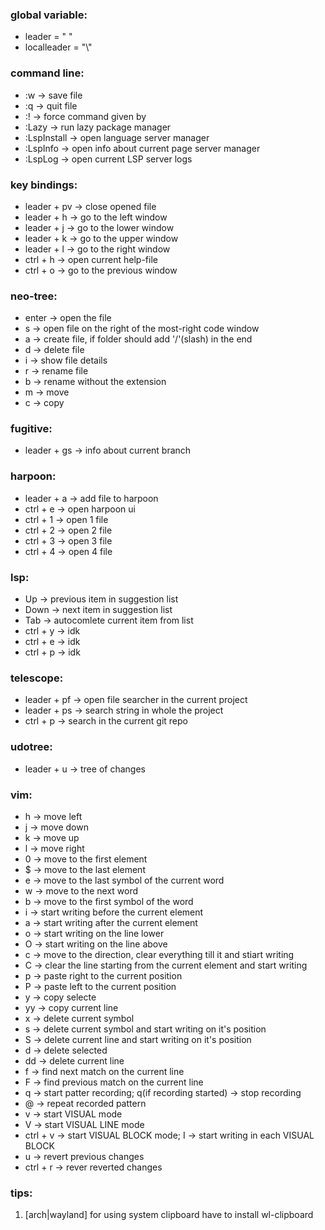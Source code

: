 ### global variable:
- leader      = " "
- localleader = "\\"

### command line:
- :w          -> save file
- :q          -> quit file
- :<sign>!    -> force command given by <sign>
- :Lazy       -> run lazy package manager
- :LspInstall -> open language server manager
- :LspInfo    -> open info about current page server manager
- :LspLog     -> open current LSP server logs

### key bindings:
- leader + pv -> close opened file
- leader + h  -> go to the left window 
- leader + j  -> go to the lower window 
- leader + k  -> go to the upper window 
- leader + l  -> go to the right window 
- ctrl + h    -> open current help-file
- ctrl + o    -> go to the previous window

### neo-tree:
- enter -> open the file
- s     -> open file on the right of the most-right code window
- a     -> create file, if folder should add '/'(slash) in the end
- d     -> delete file
- i     -> show file details
- r     -> rename file
- b     -> rename without the extension
- m     -> move
- c     -> copy

### fugitive:
- leader + gs -> info about current branch

### harpoon:
- leader + a -> add file to harpoon
- ctrl + e   -> open harpoon ui
- ctrl + 1   -> open 1 file 
- ctrl + 2   -> open 2 file 
- ctrl + 3   -> open 3 file 
- ctrl + 4   -> open 4 file

### lsp:
- Up   -> previous item in suggestion list
- Down -> next item in suggestion list
- Tab  -> autocomlete current item from list
- ctrl + y -> idk 
- ctrl + e -> idk 
- ctrl + p -> idk 

### telescope:
- leader + pf -> open file searcher in the current project
- leader + ps -> search string in whole the project
- ctrl + p    -> search in the current git repo

### udotree:
- leader + u -> tree of changes

### vim:
- h -> move left
- j -> move down
- k -> move up
- l -> move right
- 0 -> move to the first element
- $ -> move to the last element
- e -> move to the last symbol of the current word
- w -> move to the next word
- b -> move to the first symbol of the word
- i -> start writing before the current element
- a -> start writing after the current element
- o -> start writing on the line lower
- O -> start writing on the line above
- c<direction> -> move to the direction, clear everything till it and stiart writing
- C -> clear the line starting from the current element and start writing
- p -> paste right to the current position
- P -> paste left to the current position
- y -> copy selecte
- yy -> copy current line
- x -> delete current symbol 
- s -> delete current symbol and start writing on it's position
- S -> delete current line and start writing on it's position
- d -> delete selected
- dd -> delete current line
- f<symbol> -> find next <symbol> match on the current line
- F<symbol> -> find previous <symbol> match on the current line
- q<symbol> -> start patter recording; q(if recording started) -> stop recording
- @<symbol> -> repeat recorded pattern
- v -> start VISUAL mode
- V -> start VISUAL LINE mode
- ctrl + v -> start VISUAL BLOCK mode; I -> start writing in each VISUAL BLOCK
- u -> revert previous changes
- ctrl + r -> rever reverted changes

### tips:
1. [arch|wayland] for using system clipboard have to install wl-clipboard

